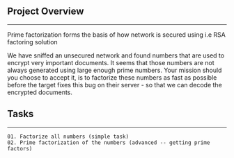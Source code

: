 Project Overview
----------------
----------------

Prime factorization forms the basis of how network is secured using i.e RSA
factoring solution

We have sniffed an unsecured network and found numbers that are used to encrypt
very important documents. It seems that those numbers are not always generated
using large enough prime numbers. Your mission should you choose to accept it,
is to factorize these numbers as fast as possible before the target fixes this
bug on their server - so that we can decode the encrypted documents.

Tasks
-----
-----
    01. Factorize all numbers (simple task)
    02. Prime factorization of the numbers (advanced -- getting prime factors)
